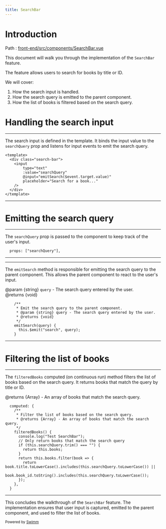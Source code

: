 ```yaml
---
title: SearchBar
---
```

# Introduction

Path : <SwmPath>[front-end/src/components/SearchBar.vue](/front-end/src/components/SearchBar.vue)</SwmPath>

This document will walk you through the implementation of the <SwmToken path="/front-end/src/components/SearchBar.vue" pos="35:8:8" line-data="      console.log(&quot;Test SearchBar&quot;);">`SearchBar`</SwmToken> feature.

The feature allows users to search for books by title or ID.

We will cover:

1. How the search input is handled.
2. How the search query is emitted to the parent component.
3. How the list of books is filtered based on the search query.

# Handling the search input

<SwmSnippet path="/front-end/src/components/SearchBar.vue" line="5">

---

The search input is defined in the template. It binds the input value to the <SwmToken path="/front-end/src/components/SearchBar.vue" pos="9:5:5" line-data="        :value=&quot;searchQuery&quot;">`searchQuery`</SwmToken> prop and listens for input events to emit the search query.

```
<template>
  <div class="search-bar">
    <input
        type="text"
        :value="searchQuery"
        @input="emitSearch($event.target.value)"
        placeholder="Search for a book..."
    />
  </div>
</template>
```

---

</SwmSnippet>

# Emitting the search query

<SwmSnippet path="/front-end/src/components/SearchBar.vue" line="18">

---

The <SwmToken path="/front-end/src/components/SearchBar.vue" pos="18:6:6" line-data="  props: [&quot;searchQuery&quot;],">`searchQuery`</SwmToken> prop is passed to the component to keep track of the user's input.

```
  props: ["searchQuery"],
```

---

</SwmSnippet>

<SwmSnippet path="/front-end/src/components/SearchBar.vue" line="20">

---

The <SwmToken path="/front-end/src/components/SearchBar.vue" pos="25:1:1" line-data="    emitSearch(query) {">`emitSearch`</SwmToken> method is responsible for emitting the search query to the parent component. This allows the parent component to react to the user's input.

@param {string} <SwmToken path="/front-end/src/components/SearchBar.vue" pos="25:3:3" line-data="    emitSearch(query) {">`query`</SwmToken> - The search query entered by the user.\
@returns {void}

```
    /**
     * Emit the search query to the parent component.
     * @param {string} query - The search query entered by the user.
     * @returns {void}
     */
    emitSearch(query) {
      this.$emit("search", query);
    }
```

---

</SwmSnippet>

# Filtering the list of books

<SwmSnippet path="/front-end/src/components/SearchBar.vue" line="29">

---

The <SwmToken path="/front-end/src/components/SearchBar.vue" pos="34:1:1" line-data="    filteredBooks() {">`filteredBooks`</SwmToken> computed (on continuous run) method filters the list of books based on the search query. It returns books that match the query by title or ID.

@returns {Array} - An array of books that match the search query.

```
  computed: {
    /**
     * Filter the list of books based on the search query.
     * @returns {Array} - An array of books that match the search query.
     */
    filteredBooks() {
      console.log("Test SearchBar");
      // Only return books that match the search query
      if (this.searchQuery.trim() === "") {
        return this.books;
      }
      return this.books.filter(book => {
        return book.title.toLowerCase().includes(this.searchQuery.toLowerCase()) ||
            book.book_id.toString().includes(this.searchQuery.toLowerCase());
      });
    },
  }
```

---

</SwmSnippet>

This concludes the walkthrough of the <SwmToken path="/front-end/src/components/SearchBar.vue" pos="35:8:8" line-data="      console.log(&quot;Test SearchBar&quot;);">`SearchBar`</SwmToken> feature. The implementation ensures that user input is captured, emitted to the parent component, and used to filter the list of books.

<SwmMeta version="3.0.0" repo-id="Z2l0aHViJTNBJTNBYm9va3N0b3JlXzA0JTNBJTNBcmVtaWRlc2phcmRpbnM=" repo-name="bookstore_04"><sup>Powered by [Swimm](https://app.swimm.io/)</sup></SwmMeta>
